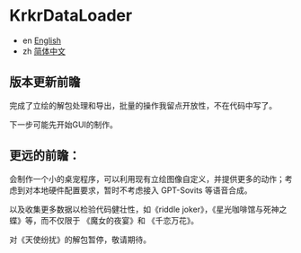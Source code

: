 # KrkrDataLoader

- en [English](docs/README-en.md)
- zh [简体中文](docs/README-zh.md)

## 版本更新前瞻

完成了立绘的解包处理和导出，批量的操作我留点开放性，不在代码中写了。

下一步可能先开始GUI的制作。

## 更远的前瞻：

会制作一个小的桌宠程序，可以利用现有立绘图像自定义，并提供更多的动作；考虑到对本地硬件配置要求，暂时不考虑接入 GPT-Sovits 等语音合成。

以及收集更多数据以检验代码健壮性，如《riddle joker》，《星光咖啡馆与死神之蝶》等，而不仅限于 《魔女的夜宴》和 《千恋万花》。

对《天使纷扰》的解包暂停，敬请期待。